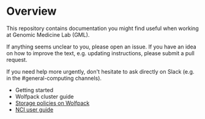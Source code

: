 # Overview

This repository contains documentation you might find useful when working at Genomic Medicine Lab (GML). 

If anything seems unclear to you, please open an issue. If you have an idea on how to improve the text, e.g. updating instructions, please submit a pull request.

If you need help more urgently, don't hesitate to ask directly on Slack (e.g. in the #general-computing channels).

* Getting started
* Wolfpack cluster guide
* [Storage policies on Wolfpack](https://github.com/siggslab/team-docs/blob/main/storage_policy_wolfpack.md)
* [NCI user guide](https://github.com/siggslab/team-docs/blob/main/NCI_user_guide.md)
